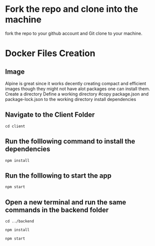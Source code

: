 # Fork the repo and clone into the machine
fork the repo to your github account and Git clone to your machine.
# Docker Files Creation
## Image 
Alpine is great since it works decently creating compact and efficient images though they might not have alot 
packages one can install them.
Create a directory
Define a working directory
#copy package.json and package-lock.json to the working directory
install dependencies
## Navigate to the Client Folder 
 `cd client`

## Run the folllowing command to install the dependencies 
 `npm install`

## Run the folllowing to start the app
 `npm start`

## Open a new terminal and run the same commands in the backend folder
 `cd ../backend`

 `npm install`

 `npm start`

